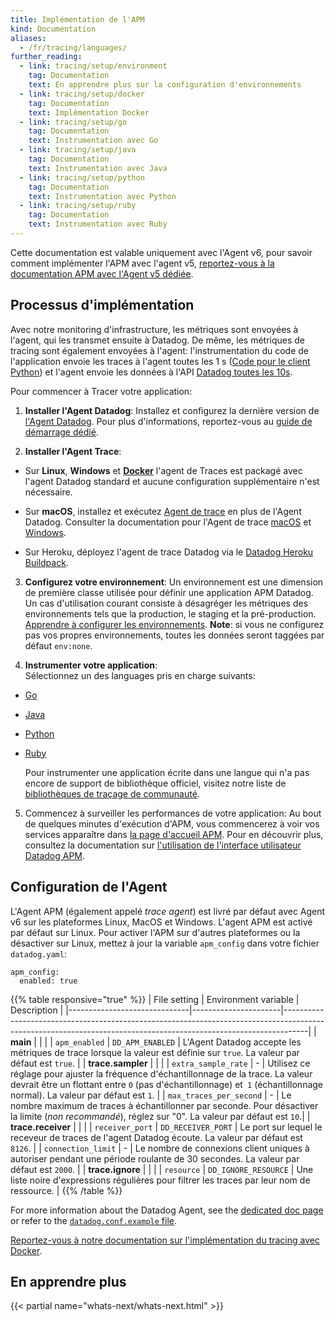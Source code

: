 ```yaml
---
title: Implémentation de l'APM
kind: Documentation
aliases:
  - /fr/tracing/languages/
further_reading:
  - link: tracing/setup/environment
    tag: Documentation
    text: En apprendre plus sur la configuration d'environnements
  - link: tracing/setup/docker
    tag: Documentation
    text: Implémentation Docker
  - link: tracing/setup/go
    tag: Documentation
    text: Instrumentation avec Go
  - link: tracing/setup/java
    tag: Documentation
    text: Instrumentation avec Java
  - link: tracing/setup/python
    tag: Documentation
    text: Instrumentation avec Python
  - link: tracing/setup/ruby
    tag: Documentation
    text: Instrumentation avec Ruby
---
```

Cette documentation est valable uniquement avec l'Agent v6, pour savoir comment implémenter l'APM avec l'agent v5, [reportez-vous à la documentation APM avec l'Agent v5  dédiée][1].

## Processus d'implémentation

Avec notre monitoring d'infrastructure, les métriques sont envoyées à l'agent, qui les transmet ensuite à Datadog. De même, les métriques de tracing sont également envoyées à l'agent: l'instrumentation du code de l'application envoie les traces à l'agent toutes les 1 s ([Code pour le client Python](https://github.com/DataDog/dd-trace-py/blob/69693dc7cdaed3a2b6a855325109fa100e42e254/ddtrace/writer.py#L159)) et l'agent envoie les données à l'API [Datadog toutes les 10s][2].

Pour commencer à Tracer votre application:

1. **Installer l'Agent Datadog**:
  Installez et configurez la dernière version de [l'Agent Datadog][3]. Pour plus d'informations, reportez-vous au [guide de démarrage dédié][4].

2. **Installer l'Agent Trace**:  

  * Sur **Linux**, **Windows** et **[Docker][5]** l'agent de Traces est packagé avec l'agent Datadog standard et aucune configuration supplémentaire n'est nécessaire.

  * Sur **macOS**, installez et exécutez [Agent de trace][6] en plus de l'Agent Datadog.
  Consulter la documentation pour l'Agent de trace [macOS][7] et [Windows][8].

  * Sur Heroku, déployez l'agent de trace Datadog via le [Datadog Heroku Buildpack][9].

3. **Configurez votre environnement**:
  Un environnement est une dimension de première classe utilisée pour définir une application APM Datadog. Un cas d'utilisation courant consiste à désagréger les métriques des environnements tels que la production, le staging et la pré-production. [Apprendre à configurer les environnements][10].
  **Note**: si vous ne configurez pas vos propres environnements, toutes les données seront taggées par défaut `env:none`.

4. **Instrumenter votre application**:   
  Sélectionnez un des languages pris en charge suivants:

  - [Go][11]
  - [Java][12]
  - [Python][13]
  - [Ruby][14]

    Pour instrumenter une application écrite dans une langue qui n'a pas encore de support de bibliothèque officiel, visitez notre liste de [bibliothèques de traçage de communauté][15].

5. Commencez à surveiller les performances de votre application: Au bout de quelques minutes d'exécution d'APM, vous commencerez à voir vos services apparaître dans [la page d'accueil APM][16]. Pour en découvrir plus, consultez la documentation sur [l'utilisation de l'interface utilisateur Datadog APM][17].

## Configuration de l'Agent

L'Agent APM (également appelé _trace agent_) est livré par défaut avec
Agent v6 sur les plateformes Linux, MacOS et Windows. L'agent APM est activé par défaut sur Linux. Pour activer l'APM  sur d'autres plateformes ou la désactiver sur Linux, mettez à jour la variable `apm_config` dans votre fichier `datadog.yaml`:

```
apm_config:
  enabled: true
```

{{% table responsive="true" %}}
| File setting            | Environment variable | Description                                                                                                                                                      |
|------------------------------|----------------------|------------------------------------------------------------------------------------------------------------------------------------------------------------------|
| **main**                |                      |                                                                                                                                                                  |
| `apm_enabled`           | `DD_APM_ENABLED`     | L'Agent Datadog accepte les métriques de trace lorsque la valeur est définie sur `true`. La valeur par défaut est `true`.                                                |
| **trace.sampler**       |                      |                                                                                                                                                                  |
| `extra_sample_rate`     | -                    | Utilisez ce réglage pour ajuster la fréquence d'échantillonnage de la trace. La valeur devrait être un flottant entre `0` (pas d'échantillonnage) et` 1` (échantillonnage normal). La valeur par défaut est `1`. |
| `max_traces_per_second` | -                    | Le nombre maximum de traces à échantillonner par seconde. Pour désactiver la limite (*non recommandé*), réglez sur "0". La valeur par défaut est `10`.|
| **trace.receiver**      |                      |                                                                                                                                                                  |
| `receiver_port`         | `DD_RECEIVER_PORT`   | Le port sur lequel le receveur de traces de l'agent Datadog écoute. La valeur par défaut est `8126`.                                                                  |
| `connection_limit`      | -                    | Le nombre de connexions client uniques à autoriser pendant une période roulante de 30 secondes. La valeur par défaut est `2000`.                                                |
| **trace.ignore**        |                      |                                                                                                                                                                  |
| `resource`              | `DD_IGNORE_RESOURCE` | Une liste noire d'expressions régulières pour filtrer les traces par leur nom de ressource.                                                                                |
{{% /table %}}

For more information about the Datadog Agent, see the [dedicated doc page][18] or refer to the [`datadog.conf.example` file][19].

[Reportez-vous à notre documentation sur l'implémentation du tracing avec Docker][5].

## En apprendre plus

{{< partial name="whats-next/whats-next.html" >}}

[1]: /tracing/faq/agent-5-tracing-setup
[2]: https://github.com/DataDog/datadog-trace-agent/blob/master/config/agent.go#L170
[3]: https://app.datadoghq.com/account/settings#agent
[4]: https://github.com/DataDog/datadog-trace-agent/tree/master/config#agent-configuration
[5]: /tracing/setup/docker
[6]: https://github.com/DataDog/datadog-trace-agent
[7]: https://github.com/DataDog/datadog-trace-agent#run-on-osx
[8]: https://github.com/DataDog/datadog-trace-agent/#run-on-windows
[9]: https://github.com/DataDog/heroku-buildpack-datadog
[10]: /tracing/setup/first_class_dimensions#environment
[11]: /tracing/setup/go
[12]: /tracing/setup/java
[13]: /tracing/setup/python
[14]: /tracing/setup/ruby
[15]: /developers/libraries/#community-tracing-apm-libraries
[16]: https://app.datadoghq.com/apm/home?env=
[17]: /tracing/visualization
[18]: /agent/
[19]: https://github.com/DataDog/dd-agent/blob/master/datadog.conf.example